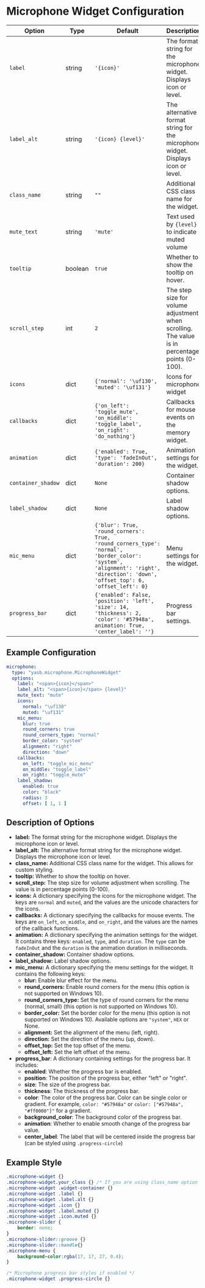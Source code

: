 # Microphone Widget Configuration

| Option            | Type    | Default                                                                 | Description                                                                 |
|-------------------|---------|-------------------------------------------------------------------------|-----------------------------------------------------------------------------|
| `label`           | string  | `'{icon}'`                        | The format string for the microphone widget. Displays icon or level. |
| `label_alt`       | string  | `'{icon} {level}'`        | The alternative format string for the microphone widget. Displays icon or level. |
| `class_name`      | string  | `""`                                                                                  | Additional CSS class name for the widget.                                    |
| `mute_text` | string  | `'mute'` | Text used by `{level}` to indicate muted volume |
| `tooltip`  | boolean  | `true`        | Whether to show the tooltip on hover. |
| `scroll_step`     | int     | `2`                  | The step size for volume adjustment when scrolling. The value is in percentage points (0-100). |
| `icons`       | dict    | `{'normal': '\uf130', 'muted': '\uf131'}` | Icons for microphone widget |
| `callbacks`       | dict    | `{'on_left': 'toggle_mute', 'on_middle': 'toggle_label', 'on_right': 'do_nothing'}` | Callbacks for mouse events on the memory widget. |
| `animation`         | dict    | `{'enabled': True, 'type': 'fadeInOut', 'duration': 200}`               | Animation settings for the widget.                                          |
| `container_shadow`   | dict   | `None`                  | Container shadow options.                       |
| `label_shadow`         | dict   | `None`                  | Label shadow options.                 |
| `mic_menu` | dict | `{'blur': True, 'round_corners': True, 'round_corners_type': 'normal', 'border_color': 'system', 'alignment': 'right', 'direction': 'down', 'offset_top': 6, 'offset_left': 0}` | Menu settings for the widget. |
| `progress_bar`       | dict    | `{'enabled': False, 'position': 'left', 'size': 14, 'thickness': 2, 'color': '#57948a', animation: True, 'center_label': ''}` | Progress bar settings.    |


## Example Configuration

```yaml
microphone:
  type: "yasb.microphone.MicrophoneWidget"
  options:
    label: "<span>{icon}</span>"
    label_alt: "<span>{icon}</span> {level}"
    mute_text: "mute"
    icons:
      normal: "\uf130"
      muted: "\uf131"
    mic_menu:
      blur: true
      round_corners: true
      round_corners_type: "normal"
      border_color: "system"
      alignment: "right"
      direction: "down"
    callbacks:
      on_left: "toggle_mic_menu"
      on_middle: "toggle_label"
      on_right: "toggle_mute"
    label_shadow:
      enabled: true
      color: "black"
      radius: 3
      offset: [ 1, 1 ]
```

## Description of Options

- **label:** The format string for the microphone widget. Displays the microphone icon or level.
- **label_alt:** The alternative format string for the microphone widget. Displays the microphone icon or level.
- **class_name:** Additional CSS class name for the widget. This allows for custom styling.
- **tooltip:** Whether to show the tooltip on hover.
- **scroll_step:** The step size for volume adjustment when scrolling. The value is in percentage points (0-100).
- **icons:** A dictionary specifying the icons for the microphone widget. The keys are `normal` and `muted`, and the values are the unicode characters for the icons.
- **callbacks:** A dictionary specifying the callbacks for mouse events. The keys are `on_left`, `on_middle`, and `on_right`, and the values are the names of the callback functions.
- **animation:** A dictionary specifying the animation settings for the widget. It contains three keys: `enabled`, `type`, and `duration`. The `type` can be `fadeInOut` and the `duration` is the animation duration in milliseconds.
- **container_shadow:** Container shadow options.
- **label_shadow:** Label shadow options.
- **mic_menu:** A dictionary specifying the menu settings for the widget. It contains the following keys:
  - **blur:** Enable blur effect for the menu.
  - **round_corners:** Enable round corners for the menu (this option is not supported on Windows 10).
  - **round_corners_type:** Set the type of round corners for the menu (normal, small) (this option is not supported on Windows 10).
  - **border_color:** Set the border color for the menu (this option is not supported on Windows 10). Available options are `"system"`, `HEX` or None.
  - **alignment:** Set the alignment of the menu (left, right).
  - **direction:** Set the direction of the menu (up, down).
  - **offset_top:** Set the top offset of the menu.
  - **offset_left:** Set the left offset of the menu.
- **progress_bar**: A dictionary containing settings for the progress bar. It includes:
  - **enabled**: Whether the progress bar is enabled.
  - **position**: The position of the progress bar, either "left" or "right".
  - **size**: The size of the progress bar.
  - **thickness**: The thickness of the progress bar.
  - **color**: The color of the progress bar. Color can be single color or gradient. For example, `color: "#57948a"` or `color: ["#57948a", "#ff0000"]"` for a gradient.
  - **background_color**: The background color of the progress bar.
  - **animation**: Whether to enable smooth change of the progress bar value.
  - **center_label**: The label that will be centered inside the progress bar (can be styled using `.progress-circle`)

## Example Style
```css
.microphone-widget {}
.microphone-widget.your_class {} /* If you are using class_name option */
.microphone-widget .widget-container {}
.microphone-widget .label {}
.microphone-widget .label.alt {}
.microphone-widget .icon {}
.microphone-widget .label.muted {}
.microphone-widget .icon.muted {}
.microphone-slider {
    border: none;
}
.microphone-slider::groove {}
.microphone-slider::handle{} 
.microphone-menu {
    background-color:rgba(17, 17, 27, 0.4); 
}

/* Microphone progress bar styles if enabled */
.microphone-widget .progress-circle {} 
```